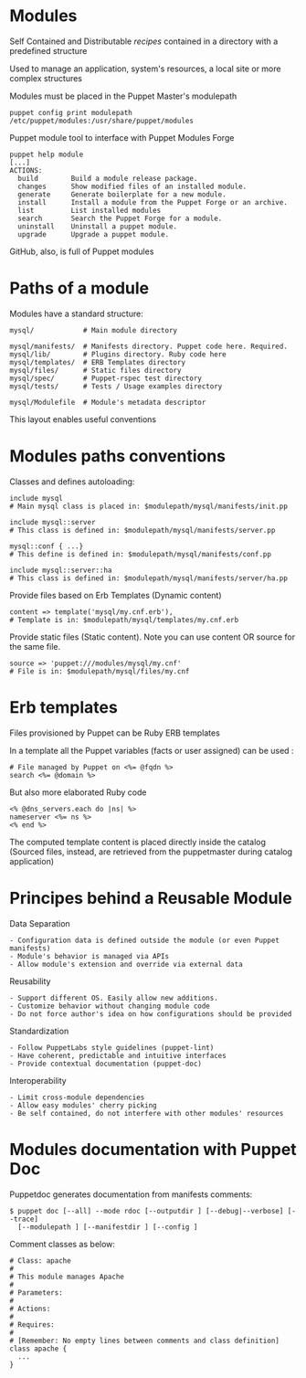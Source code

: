 # Modules

  Self Contained and Distributable *recipes* contained in a directory with a predefined structure

  Used to manage an application, system's resources, a local site or more complex structures

  Modules must be placed in the Puppet Master's modulepath

    puppet config print modulepath
    /etc/puppet/modules:/usr/share/puppet/modules

  Puppet module tool to interface with Puppet Modules Forge

    puppet help module
    [...]
    ACTIONS:
      build        Build a module release package.
      changes      Show modified files of an installed module.
      generate     Generate boilerplate for a new module.
      install      Install a module from the Puppet Forge or an archive.
      list         List installed modules
      search       Search the Puppet Forge for a module.
      uninstall    Uninstall a puppet module.
      upgrade      Upgrade a puppet module.

  GitHub, also, is full of Puppet modules


# Paths of a module

  Modules have a standard structure:

    mysql/            # Main module directory

    mysql/manifests/  # Manifests directory. Puppet code here. Required.
    mysql/lib/        # Plugins directory. Ruby code here
    mysql/templates/  # ERB Templates directory
    mysql/files/      # Static files directory
    mysql/spec/       # Puppet-rspec test directory
    mysql/tests/      # Tests / Usage examples directory

    mysql/Modulefile  # Module's metadata descriptor

  This layout enables useful conventions


# Modules paths conventions

  Classes and defines autoloading:

    include mysql
    # Main mysql class is placed in: $modulepath/mysql/manifests/init.pp

    include mysql::server
    # This class is defined in: $modulepath/mysql/manifests/server.pp

    mysql::conf { ...}
    # This define is defined in: $modulepath/mysql/manifests/conf.pp

    include mysql::server::ha
    # This class is defined in: $modulepath/mysql/manifests/server/ha.pp

  Provide files based on Erb Templates (Dynamic content)

    content => template('mysql/my.cnf.erb'),
    # Template is in: $modulepath/mysql/templates/my.cnf.erb

  Provide static files (Static content). Note you can use content OR source for the same file.

    source => 'puppet:///modules/mysql/my.cnf'
    # File is in: $modulepath/mysql/files/my.cnf


# Erb templates

  Files provisioned by Puppet can be Ruby ERB templates

  In a template all the Puppet variables (facts or user assigned) can be used :

    # File managed by Puppet on <%= @fqdn %>
    search <%= @domain %>

  But also more elaborated Ruby code

    <% @dns_servers.each do |ns| %>
    nameserver <%= ns %>
    <% end %>

  The computed template content is placed directly inside the catalog
  (Sourced files, instead, are retrieved from the puppetmaster during catalog application)


# Principes behind a Reusable Module

  Data Separation

    - Configuration data is defined outside the module (or even Puppet manifests)
    - Module's behavior is managed via APIs
    - Allow module's extension and override via external data

  Reusability

    - Support different OS. Easily allow new additions.
    - Customize behavior without changing module code
    - Do not force author's idea on how configurations should be provided

  Standardization

    - Follow PuppetLabs style guidelines (puppet-lint)
    - Have coherent, predictable and intuitive interfaces
    - Provide contextual documentation (puppet-doc)

  Interoperability

    - Limit cross-module dependencies
    - Allow easy modules' cherry picking
    - Be self contained, do not interfere with other modules' resources
 

# Modules documentation with Puppet Doc

  Puppetdoc generates documentation from manifests comments:

    $ puppet doc [--all] --mode rdoc [--outputdir ] [--debug|--verbose] [--trace]
      [--modulepath ] [--manifestdir ] [--config ]

  Comment classes as below:

    # Class: apache
    #
    # This module manages Apache
    #
    # Parameters:
    #
    # Actions:
    #
    # Requires:
    #
    # [Remember: No empty lines between comments and class definition]
    class apache {
      ...
    }

